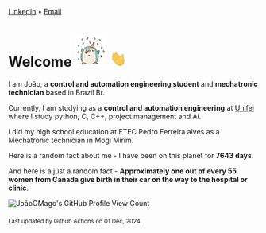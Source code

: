 [LinkedIn](https://www.linkedin.com/in/joão-pedro-gozzoli-b95641301/) &bull;
[Email](joaopedrogozzoli@gmail.com)

# Welcome <img src="happy.gif" height="64px" /> <img src="wave.gif" height="32px" />

I am João, a  **control and automation engineering student** and **mechatronic technician** based in Brazil Br.

Currently, I am studying as a **control and automation engineering** at [Unifei](https://unifei.edu.br) where I study python, C, C++, project management and Ai.

I did my high school education at ETEC Pedro Ferreira alves as a Mechatronic technician in Mogi Mirim.

Here is a random fact about me - I have been on this planet for **7643 days**.

And here is a just a random fact -  **Approximately one out of every 55 women from Canada give birth in their car on the way to the hospital or clinic**.

![JoãoOMago's GitHub Profile View Count](https://komarev.com/ghpvc/?username=JoaoOMago)

<sub>Last updated by Github Actions on 01 Dec, 2024.</sub>

